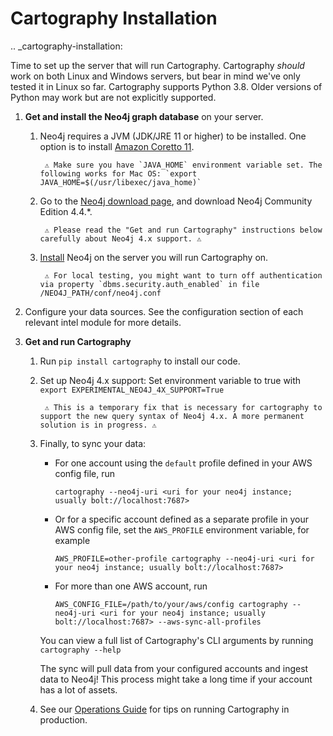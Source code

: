 # Cartography Installation

.. _cartography-installation:

Time to set up the server that will run Cartography.  Cartography _should_ work on both Linux and Windows servers, but bear in mind we've only tested it in Linux so far.  Cartography supports Python 3.8. Older versions of Python may work but are not explicitly supported.

1. **Get and install the Neo4j graph database** on your server.
    1. Neo4j requires a JVM (JDK/JRE 11 or higher) to be installed. One option is to install [Amazon Coretto 11](https://docs.aws.amazon.com/corretto/latest/corretto-11-ug/what-is-corretto-11.html).

            ⚠️ Make sure you have `JAVA_HOME` environment variable set. The following works for Mac OS: `export JAVA_HOME=$(/usr/libexec/java_home)`

    1. Go to the [Neo4j download page](https://neo4j.com/download-center/#community), and download Neo4j Community Edition 4.4.\*.

            ⚠️ Please read the "Get and run Cartography" instructions below carefully about Neo4j 4.x support. ⚠️

    1. [Install](https://neo4j.com/docs/operations-manual/current/installation/) Neo4j on the server you will run Cartography on.

            ⚠️ For local testing, you might want to turn off authentication via property `dbms.security.auth_enabled` in file /NEO4J_PATH/conf/neo4j.conf

1. Configure your data sources. See the configuration section of each relevant intel module for more details.

1. **Get and run Cartography**

    1. Run `pip install cartography` to install our code.

    1. Set up Neo4j 4.x support: Set environment variable to true with `export EXPERIMENTAL_NEO4J_4X_SUPPORT=True`

            ⚠️ This is a temporary fix that is necessary for cartography to support the new query syntax of Neo4j 4.x. A more permanent solution is in progress. ⚠️

    1. Finally, to sync your data:

        - For one account using the `default` profile defined in your AWS config file, run

            ```
            cartography --neo4j-uri <uri for your neo4j instance; usually bolt://localhost:7687>
            ```

        - Or for a specific account defined as a separate profile in your AWS config file, set the `AWS_PROFILE` environment variable, for example

            ```
            AWS_PROFILE=other-profile cartography --neo4j-uri <uri for your neo4j instance; usually bolt://localhost:7687>
            ```

        - For more than one AWS account, run

            ```
            AWS_CONFIG_FILE=/path/to/your/aws/config cartography --neo4j-uri <uri for your neo4j instance; usually bolt://localhost:7687> --aws-sync-all-profiles
            ```

        You can view a full list of Cartography's CLI arguments by running `cartography --help`

        The sync will pull data from your configured accounts and ingest data to Neo4j!  This process might take a long time if your account has a lot of assets.

    4. See our [Operations Guide](ops.html) for tips on running Cartography in production.

